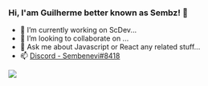 ### Hi, I'am Guilherme better known as Sembz! 👋



- 🔭 I’m currently working on ScDev...
- 👯 I’m looking to collaborate on ...
- 💬 Ask me about Javascript or React any related stuff...
- 📫 [Discord - Sembenevi#8418](https://discord.gg/jbKceKmrSW)

<img src="https://github.readme-stats.vercel.app/api?username=sembenevi&&show_icons=true&title_color=#fffff&icon_color=bb2af&text_color=daf7dc&bg_color=151515">
